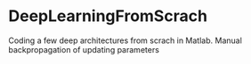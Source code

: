 # DeepLearningFromScrach
Coding a few deep architectures from scrach in Matlab. Manual backpropagation of updating parameters
